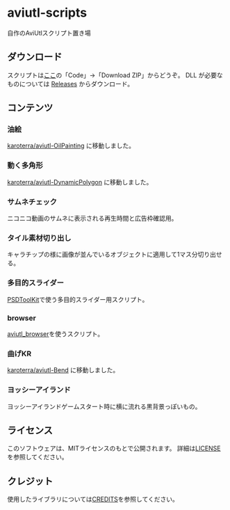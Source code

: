 # aviutl-scripts

自作のAviUtlスクリプト置き場

## ダウンロード
スクリプトは[ここ](https://github.com/karoterra/aviutl-scripts)の「Code」→「Download ZIP」からどうぞ。
DLL が必要なものについては
[Releases](https://github.com/karoterra/aviutl-scripts/releases)
からダウンロード。


## コンテンツ

### 油絵
[karoterra/aviutl-OilPainting](https://github.com/karoterra/aviutl-OilPainting)
に移動しました。

### 動く多角形
[karoterra/aviutl-DynamicPolygon](https://github.com/karoterra/aviutl-DynamicPolygon)
に移動しました。

### サムネチェック
ニコニコ動画のサムネに表示される再生時間と広告枠確認用。

### タイル素材切り出し
キャラチップの様に画像が並んでいるオブジェクトに適用して1マス分切り出せる。

### 多目的スライダー
[PSDToolKit](https://github.com/oov/aviutl_psdtoolkit)で使う多目的スライダー用スクリプト。

### browser
[aviutl_browser](https://github.com/oov/aviutl_browser)を使うスクリプト。

### 曲げKR
[karoterra/aviutl-Bend](https://github.com/karoterra/aviutl-Bend)
に移動しました。

### ヨッシーアイランド
ヨッシーアイランドゲームスタート時に横に流れる黒背景っぽいもの。

## ライセンス

このソフトウェアは、MITライセンスのもとで公開されます。
詳細は[LICENSE](LICENSE)を参照してください。

## クレジット

使用したライブラリについては[CREDITS](CREDITS.md)を参照してください。
